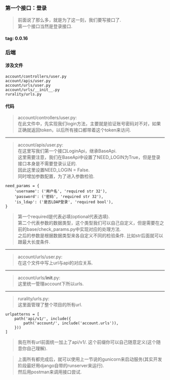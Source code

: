 ### 第一个接口：登录
> 前面说了那么多，就是为了这一刻，我们要写接口了.  
> 第一个接口当然是登录接口.  

#### tag: 0.0.16

### 后端

#### 涉及文件
```
account/controllers/user.py
account/apis/user.py
account/urls/user.py
account/urls/__init__.py
rurality/urls.py
```

#### 代码
> account/controllers/user.py:  
> 在此文件中，先实现我们login方法，主要就是验证账号密码对不对，如果正确就返回token，以后所有接口都带着这个token来访问.  

------
> account/apis/user.py:  
> 在这里写我们第一个接口LoginApi，继承BaseApi.  
> 这里需要注意，我们在BaseApi中设置了NEED_LOGIN为True，但是登录接口本身是不需要登录认证的.  
> 因此这里设置NEED_LOGIN = False.  
> 同时增加参数配置，为了进入参数检验.  
```
need_params = {
    'username': ('用户名', 'required str 32'),
    'password': ('密码', 'required str 32'),
    'is_ldap': ('是否LDAP登录', 'required bool'),
}
```
> 第一个required是代表必填(optional代表选填).  
> 第二个代表参数的数据类型，这个类型我们可以自己自定义，但是需要在之前的base/check_params.py中实现对应的处理方法.  
> 之后的参数是根据数据类型来各自定义不同的检验条件.  比如str后面就可以跟最大长度条件.  

------
> account/urls/user.py:  
> 在这个文件中写上url与api的对应关系.  

------
> account/urls/__init__.py:  
> 这里统一管理account下所以urls.  

------
> rurality/urls.py:  
> 这里面管理了整个项目的所有url.  
```
urlpatterns = [
    path('api/v1/', include({
        path('account/', include('account.urls')),
    }))
]
```
> 我在所有url前面统一加上了api/v1/.  这个前缀你可以自己随意定义(这个随意你自己理解).  

> 上面所有都完成后，就可以使用上一节说的gunicorn来启动服务(其实开发阶段最好用django自带的runserver来运行).  
> 然后用postman来调用接口尝试.  
